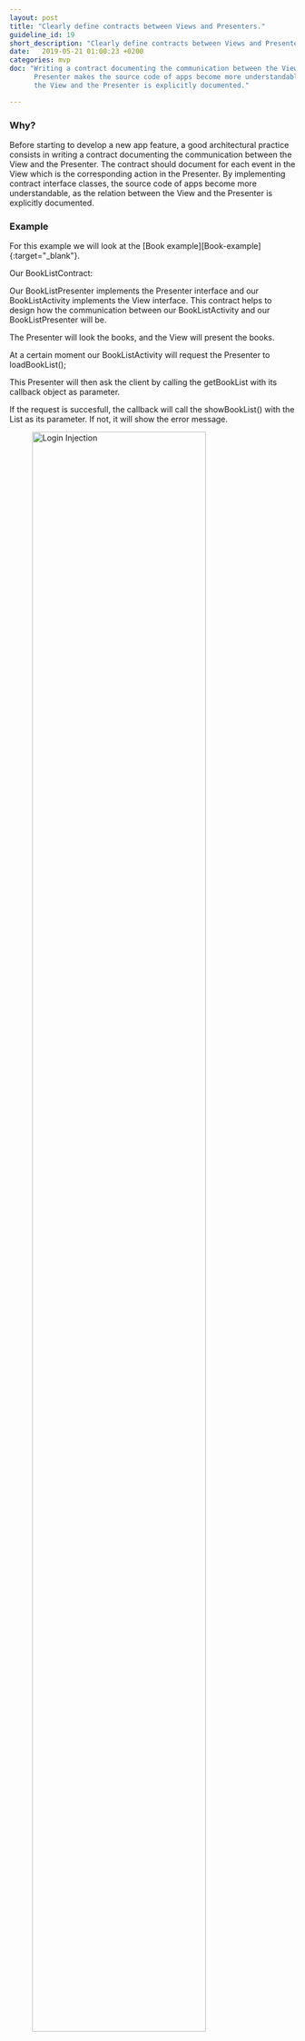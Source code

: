 ```yaml
---
layout: post
title: "Clearly define contracts between Views and Presenters."
guideline_id: 19
short_description: "Clearly define contracts between Views and Presenters."
date:   2019-05-21 01:00:23 +0200
categories: mvp
doc: "Writing a contract documenting the communication between the View and the
      Presenter makes the source code of apps become more understandable, as the relation between
      the View and the Presenter is explicitly documented."

---
```

<h3>Why?</h3>
Before starting to develop a new app feature,
a good architectural practice consists in writing a contract
documenting the communication between the View and the
Presenter. The contract should document for each event in
the View which is the corresponding action in the Presenter.
By implementing contract interface classes, the source code
of apps become more understandable, as the relation between
the View and the Presenter is explicitly documented.

<h3>Example</h3>
For this example we will look at the [Book example][Book-example]{:target="_blank"}.

Our BookListContract:
<script src="https://gist.github.com/Geertdepont/303ada3a2b720dea0bf534313bf4a845.js"></script>

Our BookListPresenter implements the Presenter interface and our BookListActivity 
implements the View interface.
This contract helps to design how the communication between our BookListActivity and our 
BookListPresenter will be.

The Presenter will look the books, and the View will present the books.

At a certain moment our BookListActivity will request the Presenter to loadBookList();

<script src="https://gist.github.com/Geertdepont/47b39d34691a8d07a7c3e73db46b5681.js"></script>

This Presenter will then ask the client by calling the getBookList with its callback object as parameter.

<script src="https://gist.github.com/Geertdepont/b02b82c58ae3a1e63e84f634e9ca88c7.js"></script>

If the request is succesfull, the callback will call the showBookList() with the List<Book> as its 
parameter. If not, it will show the error message.

<figure>
  <img src="/assets/BookApplication_eventDiagram.png" alt="Login Injection" width="85%">
</figure>

The Contract describes the interaction between the view and the presenter. 
The Presenter has to perform two methods:
<ul>
<li><b>loadBookList</b> to get the books for the view</li>
<li><b>dropView</b> to release its connection with the view</li>
</ul> 

The View has to perform four methods:
<ul>
<li><b>showProgress</b> to add progressbar, to show that the books are being retrieved.</li>
<li><b>hideProgress</b> to remove the progressbar, if successful or unsuccesful. </li>
<li><b>showBookList</b> to show the retrieved books</li>
<li><b>showLoadingError</b> to show if the retrieval was unsuccesful.</li>
</ul> 

I hope that creating this contract makes the interaction more understandable.

Check out the [Github page][Book-example]{:target="_blank"} to view the complete repository.

<a href="https://github.com/Geertdepont/bachelor_thesis/tree/master/BookApplication" target="_blank"><button type="button" class="btn btn-primary btn-icon-right">Go to the github page</button></a>

This guideline was extracted from:
<table id="guidelinelinks">
  <tr>
    <th>Id</th>
    <th>Guideline</th>
    <th>URL</th>
  </tr>
    <tr>
      <td>178</td>
      <td>When you are going to write a new feature, it is a good practice to write a contract at first step. The contract describes the communication between view and presenter, it helps you to design in a cleaner way the interaction.</td>
     <td><a href="https://medium.com/@cervonefrancesco/model-view-presenter-android-guidelines-94970b430ddf" target="_blank">https://medium.com/@cervonefrancesco/model-view-presenter-android-guidelines-94970b430ddf</a></td>
    </tr> 
    <tr>
      <td>180</td>
      <td>During the “contract design” phase, you must decide for each user event, what is the corresponding action and who the logic should belong to.</td>
     <td><a href="https://medium.com/@cervonefrancesco/model-view-presenter-android-guidelines-94970b430ddf" target="_blank">https://medium.com/@cervonefrancesco/model-view-presenter-android-guidelines-94970b430ddf</a></td>
    </tr> 
    <tr>
      <td>268</td>
      <td>[MVP] The ModelViewPresenter pattern brings with it a very good separation of concerns. While this is for sure a pro, when developing a small app or a prototype, this can seem like an overhead. To decrease the number of interfaces used, some developers remove the Contract interface class, and the interface for the Presenter.</td>
     <td><a href="https://medium.com/@cervonefrancesco/model-view-presenter-android-guidelines-94970b430ddf" target="_blank">https://medium.com/@cervonefrancesco/model-view-presenter-android-guidelines-94970b430ddf</a></td>
    </tr> 
   

</table>

[Book-example]: https://github.com/Geertdepont/bachelor_thesis/tree/master/BookApplication